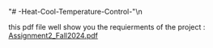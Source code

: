 "# -Heat-Cool-Temperature-Control-"\n 

this pdf file well show you the requierments of the project :
[Assignment2_Fall2024.pdf](https://github.com/user-attachments/files/17727573/Assignment2_Fall2024.pdf)
